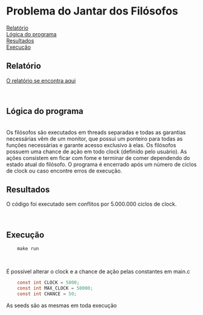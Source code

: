 # **Problema do Jantar dos Filósofos**

[Relatório](#relatório)<br/>
[Lógica do programa](#lógica-do-programa)<br/>
[Resultados](#resultados)<br/>
[Execução](#execução)<br/>


## Relatório
[O relatório se encontra aqui](./doc/Relatório%20Filósofos%2011796847.pdf)

<br/>

## Lógica do programa
<br/>
Os filósofos são executados em threads separadas e todas as garantias necessárias vêm de um monitor, que possui um ponteiro para todas as funções necessárias e garante acesso exclusivo à elas.
Os filósofos possuem uma chance de ação em todo clock (definido pelo usuário). As ações consistem em ficar com fome e terminar de comer dependendo do estado atual do filósofo.
O programa é encerrado após um número de ciclos de clock ou caso encontre erros de execução.

<br/>

## Resultados
O código foi executado sem conflitos por 5.000.000 ciclos de clock.

<br/>

## Execução

```
    make run
```

<br/>

É possível alterar o clock e a chance de ação pelas constantes em main.c

```c
    const int CLOCK = 5000;
    const int MAX_CLOCK = 50000;
    const int CHANCE = 50;
```

As seeds são as mesmas em toda execução